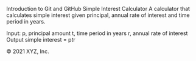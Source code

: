 Introduction to Git and GitHub
Simple Interest Calculator
A calculator that calculates simple interest given principal, annual rate of interest and time period in years.

Input:
   p, principal amount
   t, time period in years
   r, annual rate of interest
Output
   simple interest = p*t*r
   
© 2021 XYZ, Inc.
